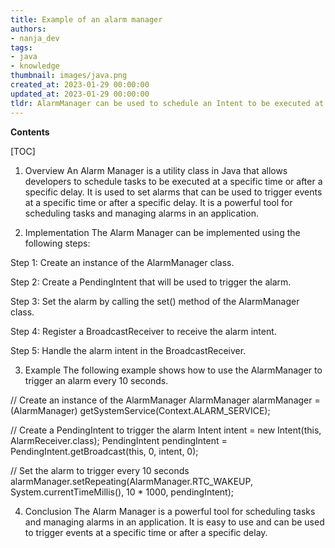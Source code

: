```yaml
---
title: Example of an alarm manager
authors:
- nanja_dev
tags:
- java
- knowledge
thumbnail: images/java.png
created_at: 2023-01-29 00:00:00
updated_at: 2023-01-29 00:00:00
tldr: AlarmManager can be used to schedule an Intent to be executed at a specified time in the future.
---
```


**Contents**

[TOC]

1. Overview
An Alarm Manager is a utility class in Java that allows developers to schedule tasks to be executed at a specific time or after a specific delay. It is used to set alarms that can be used to trigger events at a specific time or after a specific delay. It is a powerful tool for scheduling tasks and managing alarms in an application.

2. Implementation
The Alarm Manager can be implemented using the following steps:

Step 1: Create an instance of the AlarmManager class.

Step 2: Create a PendingIntent that will be used to trigger the alarm.

Step 3: Set the alarm by calling the set() method of the AlarmManager class.

Step 4: Register a BroadcastReceiver to receive the alarm intent.

Step 5: Handle the alarm intent in the BroadcastReceiver.

3. Example
The following example shows how to use the AlarmManager to trigger an alarm every 10 seconds.

// Create an instance of the AlarmManager
AlarmManager alarmManager = (AlarmManager) getSystemService(Context.ALARM_SERVICE);

// Create a PendingIntent to trigger the alarm
Intent intent = new Intent(this, AlarmReceiver.class);
PendingIntent pendingIntent = PendingIntent.getBroadcast(this, 0, intent, 0);

// Set the alarm to trigger every 10 seconds
alarmManager.setRepeating(AlarmManager.RTC_WAKEUP, System.currentTimeMillis(), 10 * 1000, pendingIntent);

4. Conclusion
The Alarm Manager is a powerful tool for scheduling tasks and managing alarms in an application. It is easy to use and can be used to trigger events at a specific time or after a specific delay.
